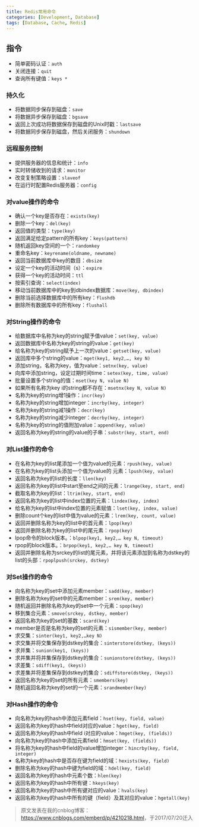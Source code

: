 ```yaml
---
title: Redis常用命令
categories: [Development, Database]
tags: [Database, Cache, Redis]
---
```



## 指令
* 简单密码认证：`auth`
* 关闭连接：`quit`
* 查询所有键值：`keys *`

### 持久化
* 将数据同步保存到磁盘：`save`
* 将数据异步保存到磁盘：`bgsave`
* 返回上次成功将数据保存到磁盘的Unix时戳：`lastsave`
* 将数据同步保存到磁盘，然后关闭服务：`shundown`

### 远程服务控制
* 提供服务器的信息和统计：`info`
* 实时转储收到的请求：`monitor`
* 改变复制策略设置：`slaveof`
* 在运行时配置Redis服务器：`config`


 
### 对value操作的命令
 
* 确认一个key是否存在：`exists(key)`
* 删除一个key：`del(key)`
* 返回值的类型：`type(key)`
* 返回满足给定pattern的所有key：`keys(pattern)`
* 随机返回key空间的一个：`randomkey`
* 重命名key：`keyrename(oldname, newname)`
* 返回当前数据库中key的数目：`dbsize`
* 设定一个key的活动时间（s）：`expire`
* 获得一个key的活动时间：`ttl`
* 按索引查询：`select(index)`
* 移动当前数据库中的key到dbindex数据库：`move(key, dbindex)`
* 删除当前选择数据库中的所有key：`flushdb`
* 删除所有数据库中的所有key：`flushall`
 
### 对String操作的命令
 
* 给数据库中名称为key的string赋予值value：`set(key, value)`
* 返回数据库中名称为key的string的value：`get(key)`
* 给名称为key的string赋予上一次的value：`getset(key, value)`
* 返回库中多个string的value：`mget(key1, key2,…, key N)`
* 添加string，名称为key，值为value：`setnx(key, value)`
* 向库中添加string，设定过期时间time：`setex(key, time, value)`
* 批量设置多个string的值：`mset(key N, value N)`
* 如果所有名称为key i的string都不存在：`msetnx(key N, value N)`
* 名称为key的string增1操作：`incr(key)`
* 名称为key的string增加integer：`incrby(key, integer)`
* 名称为key的string减1操作：`decr(key)`
* 名称为key的string减少integer：`decrby(key, integer)`
* 名称为key的string的值附加value：`append(key, value)`
* 返回名称为key的string的value的子串：`substr(key, start, end)`
 
### 对List操作的命令
 
* 在名称为key的list尾添加一个值为value的元素：`rpush(key, value)`
* 在名称为key的list头添加一个值为value的 元素：`lpush(key, value)`
* 返回名称为key的list的长度：`llen(key)`
* 返回名称为key的list中start至end之间的元素：`lrange(key, start, end)`
* 截取名称为key的list：`ltrim(key, start, end)`
* 返回名称为key的list中index位置的元素：`lindex(key, index)`
* 给名称为key的list中index位置的元素赋值：`lset(key, index, value)`
* 删除count个key的list中值为value的元素：`lrem(key, count, value)`
* 返回并删除名称为key的list中的首元素：`lpop(key)`
* 返回并删除名称为key的list中的尾元素：`rpop(key)`
* lpop命令的block版本。：`blpop(key1, key2,… key N, timeout)`
* rpop的block版本。：`brpop(key1, key2,… key N, timeout)`
* 返回并删除名称为srckey的list的尾元素，并将该元素添加到名称为dstkey的list的头部：`rpoplpush(srckey, dstkey)`
 
### 对Set操作的命令
 
* 向名称为key的set中添加元素member：`sadd(key, member)`
* 删除名称为key的set中的元素member：`srem(key, member) `
* 随机返回并删除名称为key的set中一个元素：`spop(key) `
* 移到集合元素：`smove(srckey, dstkey, member) `
* 返回名称为key的set的基数：`scard(key) `
* member是否是名称为key的set的元素：`sismember(key, member) `
* 求交集：`sinter(key1, key2,…key N) `
* 求交集并将交集保存到dstkey的集合：`sinterstore(dstkey, (keys)) `
* 求并集：`sunion(key1, (keys)) `
* 求并集并将并集保存到dstkey的集合：`sunionstore(dstkey, (keys)) `
* 求差集：`sdiff(key1, (keys)) `
* 求差集并将差集保存到dstkey的集合：`sdiffstore(dstkey, (keys)) `
* 返回名称为key的set的所有元素：`smembers(key) `
* 随机返回名称为key的set的一个元素：`srandmember(key) `
 
### 对Hash操作的命令
 
* 向名称为key的hash中添加元素field：`hset(key, field, value)`
* 返回名称为key的hash中field对应的value：`hget(key, field)`
* 返回名称为key的hash中field i对应的value：`hmget(key, (fields))`
* 向名称为key的hash中添加元素field：`hmset(key, (fields))`
* 将名称为key的hash中field的value增加integer：`hincrby(key, field, integer)`
* 名称为key的hash中是否存在键为field的域：`hexists(key, field)`
* 删除名称为key的hash中键为field的域：`hdel(key, field)`
* 返回名称为key的hash中元素个数：`hlen(key)`
* 返回名称为key的hash中所有键：`hkeys(key)`
* 返回名称为key的hash中所有键对应的value：`hvals(key)`
* 返回名称为key的hash中所有的键（field）及其对应的value：`hgetall(key)`

> 原文发表在我的cnblog博客：<https://www.cnblogs.com/emberd/p/4210218.html>，于2017/07/20迁入